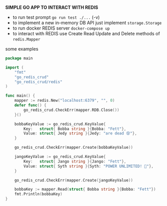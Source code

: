 **SIMPLE GO APP TO INTERACT WITH REDIS**

* to run test prompt `go run test ./...` (-v)
* to implement a new in-memory DB API just implement `storage.Storage`
* to run docker REDIS server `docker-compose up`
* to interact with REDIS use Create Read Update and Delete methods of `redis.Mapper`


some examples

```go
package main

import (
	"fmt"
	"go_redis_crud"
	"go_redis_crud/redis"
)

func main() {
	mapper := redis.New("localhost:6379", "", 0)
	defer func() {
		go_redis_crud.CheckErr(mapper.RDB.Close())
	}()

	bobbaKeyValue := go_redis_crud.KeyValue{
		Key:   struct{ Bobba string }{Bobba: "Fett"},
		Value: struct{ Jedy string }{Jedy: "are dead 😵"},
	}

	go_redis_crud.CheckErr(mapper.Create(bobbaKeyValue))

	jangoKeyValue := go_redis_crud.KeyValue{
		Key:   struct{ Jango string }{Jango: "Fett"},
		Value: struct{ Syth string }{Syth: "POWER UNLIMITED! 🍪"},
	}

	go_redis_crud.CheckErr(mapper.Create(jangoKeyValue))

	bobbaKey := mapper.Read(struct{ Bobba string }{Bobba: "Fett"})
	fmt.Println(bobbaKey)
}

```
